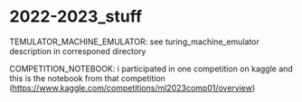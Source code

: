 # 2022-2023_stuff

TEMULATOR_MACHINE_EMULATOR: see turing_machine_emulator description in corresponed directory

COMPETITION_NOTEBOOK: i participated in one competition on kaggle and this is the notebook from that competition (https://www.kaggle.com/competitions/ml2023comp01/overview)
